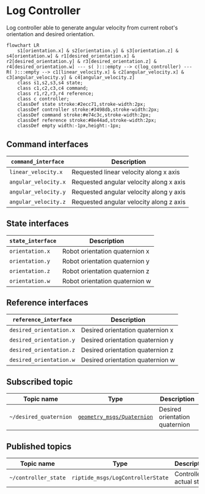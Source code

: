 # Log Controller

Log controller able to generate angular velocity from current robot's orientation and desired orientation.

```mermaid
flowchart LR
    s1[orientation.x] & s2[orientation.y] & s3[orientation.z] & s4[orientation.w] & r1[desired_orientation.x] & r2[desired_orientation.y] & r3[desired_orientation.z] & r4[desired_orientation.w] --- s( ):::empty --> c(log_controller) --- R( ):::empty --> c1[linear_velocity.x] & c2[angular_velocity.x] & c3[angular_velocity.y] & c4[angular_velocity.z]
    class s1,s2,s3,s4 state;
    class c1,c2,c3,c4 command;
    class r1,r2,r3,r4 reference;
    class c controller;
    classDef state stroke:#2ecc71,stroke-width:2px;
    classDef controller stroke:#3498db,stroke-width:2px;
    classDef command stroke:#e74c3c,stroke-width:2px;
    classDef reference stroke:#8e44ad,stroke-width:2px;
    classDef empty width:-1px,height:-1px;
```

## Command interfaces

| `command_interface`  | Description                             |
|----------------------|-----------------------------------------|
| `linear_velocity.x`  | Requested linear velocity along x axis  |
| `angular_velocity.x` | Requested angular velocity along x axis |
| `angular_velocity.y` | Requested angular velocity along y axis |
| `angular_velocity.z` | Requested angular velocity along z axis |

## State interfaces

| `state_interface` | Description                    |
| ----------------- | ------------------------------ |
| `orientation.x`   | Robot orientation quaternion x |
| `orientation.y`   | Robot orientation quaternion y |
| `orientation.z`   | Robot orientation quaternion z |
| `orientation.w`   | Robot orientation quaternion w |

## Reference interfaces

| `reference_interface`   | Description                      |
|-------------------------|----------------------------------|
| `desired_orientation.x` | Desired orientation quaternion x |
| `desired_orientation.y` | Desired orientation quaternion y |
| `desired_orientation.z` | Desired orientation quaternion z |
| `desired_orientation.w` | Desired orientation quaternion w |

## Subscribed topic

| Topic name             | Type                                                                                                   | Description                    |
|------------------------|--------------------------------------------------------------------------------------------------------|--------------------------------|
| `~/desired_quaternion` | [`geometry_msgs/Quaternion`](http://docs.ros.org/en/noetic/api/geometry_msgs/html/msg/Quaternion.html) | Desired orientation quaternion |

## Published topics

| Topic name            | Type                              | Description             |
|-----------------------|-----------------------------------|-------------------------|
| `~/controller_state`  | `riptide_msgs/LogControllerState` | Controller actual state |
